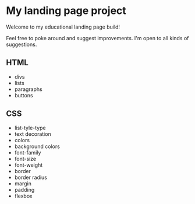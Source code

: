 # My landing page project

Welcome to my educational landing page build!

Feel free to poke around and suggest improvements. I'm open to all kinds of suggestions.

## HTML

- divs
- lists
- paragraphs
- buttons

## CSS

- list-tyle-type
- text decoration
- colors
- background colors
- font-family
- font-size
- font-weight
- border
- border radius
- margin
- padding
- flexbox
